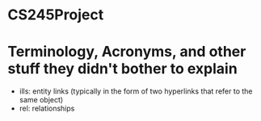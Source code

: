 # CS245Project

# Terminology, Acronyms, and other stuff they didn't bother to explain
- ills: entity links (typically in the form of two hyperlinks that refer to the same object)
- rel: relationships
